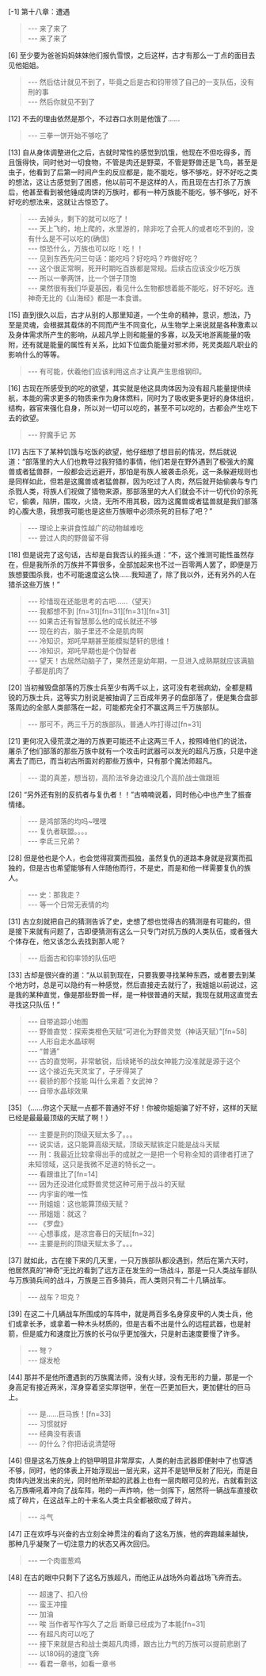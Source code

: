 
[-1] 第十八章：遭遇
>--- 来了来了<br>
>--- 来了来了<br>

[6] 至少要为爸爸妈妈妹妹他们报仇雪恨，之后这样，古才有那么一丁点的面目去见他姐姐。
>--- 然后估计就见不到了，毕竟之后是古和钧带领了自己的一支队伍，没有刑的事<br>
>--- 然后你就见不到了<br>

[12] 不去的理由依然是那个，不过吞口水则是他饿了……
>--- 三拳一饼开始不够吃了<br>

[13] 自从身体调整进化之后，古就时常性的感觉到饥饿，他现在不但吃得多，而且饿得快，同时他对一切食物，不管是肉还是野菜，不管是野兽还是飞鸟，甚至是虫子，他看到了后第一时间产生的反应都是，能不能吃，够不够吃，好不好吃之类的想法，这让古感觉到了困惑，他以前可不是这样的人，而且现在古打杀了万族后，他甚至看到被他锤成肉饼的万族时，都有一种万族能不能吃，够不够吃，好不好吃的想法来，这就让古惊恐了。
>--- 去掉头，剩下的就可以吃了！<br>
>--- 天上飞的，地上爬的，水里游的，除非吃了会死人的或者吃不到的，没有什么是不可以吃的(确信)<br>
>--- 惊恐什么，万族也可以吃！吃！！<br>
>--- 见到东西先问三句话：能吃吗？好吃吗？咋做好吃？<br>
>--- 这个很正常啊，死开时期吃百族都是常规。后续古应该没少吃万族<br>
>--- 所以一拳两饼，比一个饼子顶饱<br>
>--- 果然很有我们华夏基因，看见什么生物都想着能不能吃，好不好吃。连神奇无比的《山海经》都是一本食谱。<br>

[15] 直到很久以后，古才从别的人那里知道，一个生命的精神，意识，想法，乃至是灵魂，会根据其载体的不同而产生不同变化，从生物学上来说就是各种激素以及身体需求所产生的影响，从超凡学上则和能量的多寡，以及天地游离能量的吸附，还有就是能量的属性有关系，比如下位面负能量对邪术师，死灵类超凡职业的影响什么的等等。
>--- 有可能，伏羲他们应该利用这点才让真产生思维钢印。<br>

[16] 古现在所感受到的吃的欲望，其实就是他这具肉体因为没有超凡能量提供续航，本能的需求更多的物质来作为身体燃料，同时为了吸收更多更好的身体组织，结构，器官来强化自身，所以对一切可以吃的，甚至不可以吃的，古都会产生吃下去的欲望。
>--- 狩魔手记 苏<br>

[17] 古压下了某种饥饿与吃饭的欲望，他仔细想了想目前的情况，然后就说道：“部落里的大人们也教导过我狩猎的事情，他们若是在野外遇到了极强大的魔兽或者猛兽群，一般都会远远避开，那怕是有族人被袭击杀死，这一条躲避规则也是同样如此，但若是这魔兽或者猛兽群，因为吃过了人肉，然后就开始偷袭与专门杀戮人类，将族人们视做了猎物来源，那部落里的大人们就会不计一切代价的杀死它，偷袭，陷阱，围攻，火烧，无所不用其极，因为这魔兽或者猛兽就是我们部落的心腹大患，我想我可能也是这些万族眼中必须杀死的目标了吧？”
>--- 理论上来讲食性越广的动物越难吃<br>
>--- 尝过人肉的野兽留不得<br>

[18] 但是说完了这句话，古却是自我否认的摇头道：“不，这个推测可能性虽然存在，但是我所杀的万族并不算很多，全部加起来也不过一百零两人罢了，即便是万族想要围杀我，也不可能速度这么快……我知道了，除了我以外，还有另外的人在猎杀这些万族！”
>--- 珍惜现在还能思考的古吧……（望天）<br>
>--- 我都想不到  [fn=31][fn=31][fn=31][fn=31]<br>
>--- 如果古还有智慧那么他的成长就还不够<br>
>--- 现在的古，脑子里还不全是肌肉啊<br>
>--- 冷知识，郑吒早期甚至能模拟楚轩的思维！<br>
>--- 冷知识，郑吒早期也是个伪智者<br>
>--- 望天！古居然动脑子了，果然还是幼年期，一旦进入成熟期就应该满脑子都是肌肉了<br>

[20] 当初摧毁盘部落的万族士兵至少有两千以上，这可没有老弱病幼，全都是精锐的万族士兵，这等实力别说是被抽调了三百成年男子的盘部落了，便是集合盘部落周边的全部人类部落在一起，可能都完全打不赢这两三千万族部队。
>--- 那可不，两三千万的族部队，普通人咋打得过[fn=31]<br>

[21] 更何况入侵荒漠之海的万族更可能还不止这两三千人，按照峰他们的说法，屠杀了他们部落的那些万族中就有一个攻击时武器可以发光的超凡万族，只是中途离去了而已，而当初古所面对的那些万族中，只有那个魔法师超凡。
>--- 混的真差，想当初，高阶法爷身边谁没几个高阶战士做跟班<br>

[26] “另外还有别的反抗者与复仇者！！”古喃喃说着，同时他心中也产生了振奋情绪。
>--- 是鸿部落的均吗~嘿嘿<br>
>--- 复仇者联盟。。。。<br>
>--- 李氐三兄弟？<br>

[28] 但是他也是个人，也会觉得寂寞而孤独，虽然复仇的道路本身就是寂寞而孤独的，但是古也希望能够有人伴随他而行，不是史，而是和他一样需要复仇的族人。
>--- 史：那我走？<br>
>--- 等一个日常无表情的均<br>

[31] 古立刻就把自己的猜测告诉了史，史想了想也觉得古的猜测是有可能的，但是接下来就有问题了，古即便猜测有这么一只专门对抗万族的人类队伍，或者强大个体存在，他又该怎么去找到那人呢？
>--- 后面古和钧率领的队伍吧<br>

[33] 古却是很兴奋的道：“从以前到现在，只要我要寻找某种东西，或者要去到某个地方时，总是可以隐约有一种感觉，然后直接走去就行了，我姐姐以前说过，这是我的某种直觉，像是那些野兽一样，是一种很普通的天赋，我现在就用这直觉去寻找这只队伍！”
>--- 自带追踪小地图<br>
>--- 野兽直觉：探索类橙色天赋“可进化为野兽灵觉（神话天赋）”[fn=58]<br>
>--- 人形自走水晶球啊<br>
>--- “普通”<br>
>--- 古的直觉啊，非常敏锐，后续姥爷的战女神能力没准就是源于这个<br>
>--- 这个接近先天灵宝了，子牙得哭了<br>
>--- 裴骄的那个技能 叫什么来着？女武神？<br>
>--- 自带水晶球效果<br>

[35] （……你这个天赋一点都不普通好不好！你被你姐姐骗了好不好，这样的天赋已经是最最最顶级的天赋了啊！）
>--- 主要是刑的顶级天赋太多了。。。<br>
>--- 说实话，这只能算高级天赋，顶级天赋铁定只能是战斗天赋<br>
>--- 刑：我最近比较拿得出手的成就之一是把一个号称全知的调律者打进了未知领域，这只是我微不足道的特长之一。<br>
>--- 看跟谁比了[fn=14]<br>
>--- 因为还没进化成野兽灵觉这种可用于战斗的天赋<br>
>--- 内宇宙的唯一性<br>
>--- 刑姐姐：这也能算顶级天赋？<br>
>--- 邢姐姐：就这？<br>
>--- 《罗盘》<br>
>--- 心想事成，是凉宫春日的天赋[fn=32]<br>
>--- 主要是刑的顶级天赋太多了。。。<br>

[37] 就如此，古在接下来的几天里，一只万族部队都没遇到，然后在第六天时，他居然真的“神奇”无比的看到了远方正在发生的一场战斗，那是一只人类战车部队与万族骑兵间的战斗，万族是三百多骑兵，而人类则只有二十几辆战车。
>--- 战车？坦克？<br>

[39] 在这二十几辆战车所围成的车阵中，就是两百多名身穿皮甲的人类士兵，他们或拿长矛，或拿着一种木头材质的，但是古看不出是什么的远程武器，也是射箭，但是威力和速度比万族的长弓似乎更加强大，只是射击速度要慢了许多。
>--- 弩？<br>
>--- 燧发枪<br>

[44] 那并不是他所遭遇到的万族魔法师，没有火球，没有无形的力量，那是一个身高足有接近两米，浑身穿着坚实厚铠甲，坐在一匹更加巨大，更加健壮的巨马上。
>--- 是……巨马族！[fn=33]<br>
>--- 习惯就好<br>
>--- 经典没有表语<br>
>--- 的什么？你把话说清楚呀<br>

[46] 但是这名万族身上的铠甲明显非常厚实，人类的射击武器即便射中了也穿透不够，同时，他的体表上开始浮现出一层光来，这并不是铠甲反射了阳光，而是自肉体内迸发出来的光，同时他所举起的武器上也有一层肉眼可见的光，古就看到这名万族嘶吼着冲向了战车阵，啪的一声炸响，他一剑挥下，居然将一辆战车直接砍成了碎片，在这战车上的十来名人类士兵全都被砍成了碎片。
>--- 斗气<br>

[47] 正在欢呼与兴奋的古立刻全神贯注的看向了这名万族，他的奔跑越来越快，那种几乎凝聚了一切注意力的状态又再次回归。
>--- 一个肉蛋葱鸡<br>

[48] 在古的眼中只剩下了这名万族超凡，而他正从战场外向着战场飞奔而去。
>--- 超速了、扣八份<br>
>--- 蛮王冲撞<br>
>--- 加油<br>
>--- 唉 当作者写作写久了之后  断章已经成为了本能[fn=31]<br>
>--- 有超凡肉可以吃了<br>
>--- 接下来就是古和战士类超凡肉搏，跟古比力气的万族可以提前悲剧了<br>
>--- 以180码的速度飞奔<br>
>--- 看君一章书，如看一章书<br>
